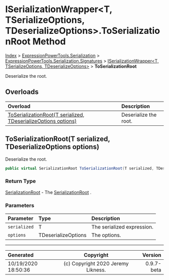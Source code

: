 ﻿# ISerializationWrapper&lt;T, TSerializeOptions, TDeserializeOptions>.ToSerializationRoot Method

[Index](../index.md) > [ExpressionPowerTools.Serialization](ExpressionPowerTools.Serialization.a.md) > [ExpressionPowerTools.Serialization.Signatures](ExpressionPowerTools.Serialization.Signatures.n.md) > [ISerializationWrapper<T, TSerializeOptions, TDeserializeOptions>](ExpressionPowerTools.Serialization.Signatures.ISerializationWrapper`3.i.md) > **ToSerializationRoot**

Deserialize the root.

## Overloads

| Overload | Description |
| :-- | :-- |
| [ToSerializationRoot(T serialized, TDeserializeOptions options)](#toserializationroott-serialized-tdeserializeoptions-options) | Deserialize the root. |
## ToSerializationRoot(T serialized, TDeserializeOptions options)

Deserialize the root.

```csharp
public virtual SerializationRoot ToSerializationRoot(T serialized, TDeserializeOptions options)
```

### Return Type

 [SerializationRoot](ExpressionPowerTools.Serialization.Serializers.SerializationRoot.cs.md)  - The [SerializationRoot](ExpressionPowerTools.Serialization.Serializers.SerializationRoot.cs.md) .

### Parameters

| Parameter | Type | Description |
| :-- | :-- | :-- |
| `serialized` | T | The serialized expression. |
| `options` | TDeserializeOptions | The options. |



---

| Generated | Copyright | Version |
| :-- | :-: | --: |
| 10/19/2020 18:50:36 | (c) Copyright 2020 Jeremy Likness. | 0.9.7-beta |
